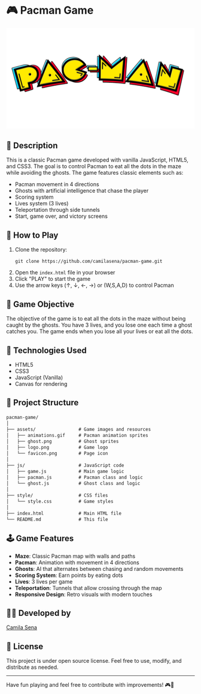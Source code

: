# 🎮 Pacman Game

![Pacman Logo](assets/logo.png)

## 📝 Description

This is a classic Pacman game developed with vanilla JavaScript, HTML5, and CSS3. The goal is to control Pacman to eat all the dots in the maze while avoiding the ghosts. The game features classic elements such as:

- Pacman movement in 4 directions
- Ghosts with artificial intelligence that chase the player
- Scoring system
- Lives system (3 lives)
- Teleportation through side tunnels
- Start, game over, and victory screens

## 🚀 How to Play

1. Clone the repository:
   ```
   git clone https://github.com/camilasena/pacman-game.git
   ```
2. Open the `index.html` file in your browser
3. Click "PLAY" to start the game
4. Use the arrow keys (↑, ↓, ←, →) or (W,S,A,D) to control Pacman

## 🎯 Game Objective

The objective of the game is to eat all the dots in the maze without being caught by the ghosts. You have 3 lives, and you lose one each time a ghost catches you. The game ends when you lose all your lives or eat all the dots.

## 🔧 Technologies Used

- HTML5
- CSS3
- JavaScript (Vanilla)
- Canvas for rendering

## 🧩 Project Structure

```
pacman-game/
│
├── assets/                # Game images and resources
│   ├── animations.gif     # Pacman animation sprites
│   ├── ghost.png          # Ghost sprites
│   ├── logo.png           # Game logo
│   └── favicon.png        # Page icon
│
├── js/                    # JavaScript code
│   ├── game.js            # Main game logic
│   ├── pacman.js          # Pacman class and logic
│   └── ghost.js           # Ghost class and logic
│
├── style/                 # CSS files
│   └── style.css          # Game styles
│
├── index.html             # Main HTML file
└── README.md              # This file
```

## 🕹️ Game Features

- **Maze**: Classic Pacman map with walls and paths
- **Pacman**: Animation with movement in 4 directions
- **Ghosts**: AI that alternates between chasing and random movements
- **Scoring System**: Earn points by eating dots
- **Lives**: 3 lives per game
- **Teleportation**: Tunnels that allow crossing through the map
- **Responsive Design**: Retro visuals with modern touches

## 👩‍💻 Developed by

[Camila Sena](https://github.com/camilasena-a)

## 📜 License

This project is under open source license. Feel free to use, modify, and distribute as needed.

---

Have fun playing and feel free to contribute with improvements! 🎮👾
